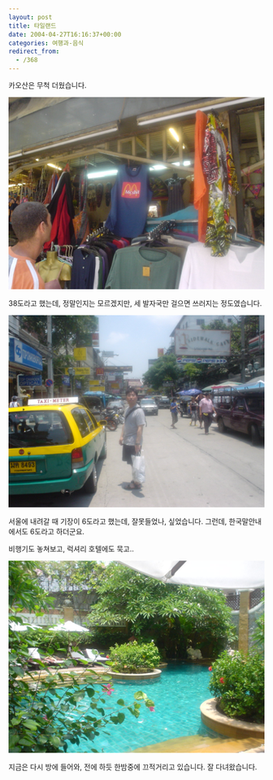 ```yaml
---
layout: post
title: 타일랜드
date: 2004-04-27T16:16:37+00:00
categories: 여행과-음식
redirect_from:
  - /368
---
```


카오산은 무척 더웠습니다.

![ ](/assets/media/photo_0404thai_DSC03268.JPG)

38도라고 했는데, 정말인지는 모르겠지만, 세 발자국만 걸으면 쓰러지는 정도였습니다.

![ ](/assets/media/photo_0404thai_DSC03269.JPG)

서울에 내려갈 때 기장이 6도라고 했는데, 잘못들었나, 싶었습니다. 그런데, 한국말안내에서도 6도라고 하더군요.

비행기도 놓쳐보고, 럭셔리 호텔에도 묵고..

![ ](/assets/media/photo_0404thai_DSC03518.JPG)

지금은 다시 방에 들어와, 전에 하듯 한밤중에 끄적거리고 있습니다. 잘 다녀왔습니다.
<div id=comments>
</div>
